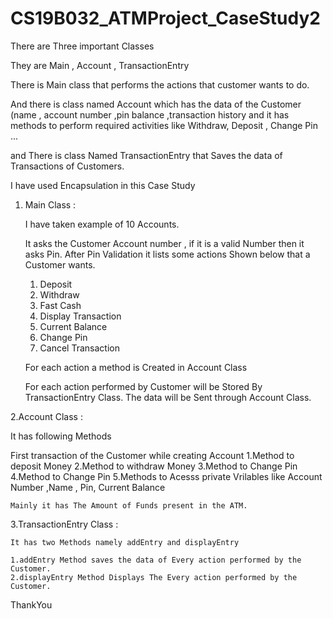 # CS19B032_ATMProject_CaseStudy2
There are Three important Classes

They are Main , Account , TransactionEntry

There is Main class that performs the actions that customer wants to do.

And there is class named Account which has the data of the Customer (name , account number ,pin balance ,transaction history and it has methods to perform required activities like Withdraw, Deposit , Change Pin ...

and There is class Named TransactionEntry that Saves the data of Transactions of Customers.

I have used Encapsulation in this Case Study

1. Main Class :


    I have taken example of 10 Accounts.
    
    It asks the Customer Account number , if it is a valid Number then it asks Pin. After Pin Validation it lists some actions Shown below         that a Customer wants.
    1. Deposit 
    2. Withdraw
    3. Fast Cash
    4. Display Transaction
    5. Current Balance
    6. Change Pin
    7. Cancel Transaction
    
    For each action a method is Created in Account Class

    For each action performed by Customer will be Stored By TransactionEntry Class. The data will be Sent through Account Class.



2.Account Class :


  It has following Methods

  First transaction of the Customer while creating Account
    1.Method to deposit Money
    2.Method to withdraw Money
    3.Method to Change Pin
    4.Method to Change Pin
    5.Methods to Acesss private Vrilables like Account Number ,Name , Pin, Current Balance

    Mainly it has The Amount of Funds present in the ATM.


3.TransactionEntry Class :

    It has two Methods namely addEntry and displayEntry

    1.addEntry Method saves the data of Every action performed by the Customer.
    2.displayEntry Method Displays The Every action performed by the Customer.
    
ThankYou
